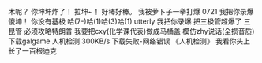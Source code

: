 木呢？
你坤坤炸了！
拉坤~！
好棒好棒。
我被萝卜子一拳打爆
0721
我把你录爆
傻坤！
你没有基极
哈(7-)哈(1)哈(3)哈(1)
utterly
我把你录爆
把三极管超爆了
三昆管
必须攻略特朗普
我要把cxy(化学课代表)做成马桶盖
模仿zhy说话(全损音质)
下载galgame 人机检测 300KB/s 下载失败-网络错误 《人机检测》
我看你头上长了一百根迪克

